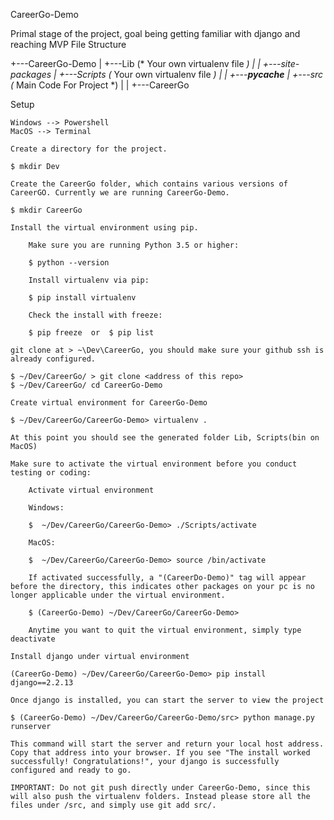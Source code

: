 CareerGo-Demo

Primal stage of the project, goal being getting familiar with django and reaching MVP
File Structure

+---CareerGo-Demo
|   +---Lib                        (* Your own virtualenv file *)
|   |   +---site-packages
|   +---Scripts                    (* Your own virtualenv file *)
|   |   +---__pycache__
|   +---src                        (* Main Code For Project *)
|   |   +---CareerGo

Setup

    Windows --> Powershell
    MacOS --> Terminal

    Create a directory for the project.

    $ mkdir Dev

    Create the CareerGo folder, which contains various versions of CareerGO. Currently we are running CareerGo-Demo.

    $ mkdir CareerGo

    Install the virtual environment using pip.

        Make sure you are running Python 3.5 or higher:

        $ python --version

        Install virtualenv via pip:

        $ pip install virtualenv

        Check the install with freeze:

        $ pip freeze  or  $ pip list

    git clone at > ~\Dev\CareerGo, you should make sure your github ssh is already configured.

    $ ~/Dev/CareerGo/ > git clone <address of this repo>
    $ ~/Dev/CareerGo/ cd CareerGo-Demo

    Create virtual environment for CareerGo-Demo

    $ ~/Dev/CareerGo/CareerGo-Demo> virtualenv .

    At this point you should see the generated folder Lib, Scripts(bin on MacOS)

    Make sure to activate the virtual environment before you conduct testing or coding:

        Activate virtual environment

        Windows:

        $  ~/Dev/CareerGo/CareerGo-Demo> ./Scripts/activate

        MacOS:

        $  ~/Dev/CareerGo/CareerGo-Demo> source /bin/activate

        If activated successfully, a "(CareerDo-Demo)" tag will appear before the directory, this indicates other packages on your pc is no longer applicable under the virtual environment.

        $ (CareerGo-Demo) ~/Dev/CareerGo/CareerGo-Demo>

        Anytime you want to quit the virtual environment, simply type deactivate

    Install django under virtual environment

    (CareerGo-Demo) ~/Dev/CareerGo/CareerGo-Demo> pip install django==2.2.13

    Once django is installed, you can start the server to view the project

    $ (CareerGo-Demo) ~/Dev/CareerGo/CareerGo-Demo/src> python manage.py runserver

    This command will start the server and return your local host address. Copy that address into your browser. If you see "The install worked successfully! Congratulations!", your django is successfully configured and ready to go.

    IMPORTANT: Do not git push directly under CareerGo-Demo, since this will also push the virtualenv folders. Instead please store all the files under /src, and simply use git add src/.
